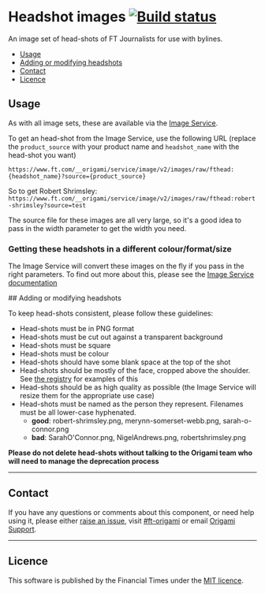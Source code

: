 # Headshot images [![Build status](https://img.shields.io/circleci/project/Financial-Times/headshot-images.svg)](https://circleci.com/gh/Financial-Times/headshot-images)

An image set of head-shots of FT Journalists for use with bylines.

- [Usage](#usage)
- [Adding or modifying headshots](#adding-or-modifying-headshots)
- [Contact](#contact)
- [Licence](#licence)


## Usage

As with all image sets, these are available via the [Image Service](https://www.ft.com/__origami/service/image/v2).

To get an head-shot from the Image Service, use the following URL (replace the `product_source` with your product name and `headshot_name` with the head-shot you want)

`https://www.ft.com/__origami/service/image/v2/images/raw/fthead:{headshot_name}?source={product_source}`

So to get Robert Shrimsley:
`https://www.ft.com/__origami/service/image/v2/images/raw/fthead:robert-shrimsley?source=test`

The source file for these images are all very large, so it's a good idea to pass in the width parameter to get the width you need.

### Getting these headshots in a different colour/format/size

The Image Service will convert these images on the fly if you pass in the right parameters. To find out more about this, please see the [Image Service documentation](https://www.ft.com/__origami/service/image/v2/docs/api)

## Adding or modifying headshots

To keep head-shots consistent, please follow these guidelines:

- Head-shots must be in PNG format
- Head-shots must be cut out against a transparent background
- Head-shots must be square
- Head-shots must be colour
- Head-shots should have some blank space at the top of the shot
- Head-shots should be mostly of the face, cropped above the shoulder. See [the registry](http://registry.origami.ft.com/components/headshot-images) for examples of this
- Head-shots should be as high quality as possible (the Image Service will resize them for the appropriate use case)
- Head-shots must be named as the person they represent. Filenames must be all lower-case hyphenated.
	- **good**: robert-shrimsley.png, merynn-somerset-webb.png, sarah-o-connor.png
	- **bad**: SarahO'Connor.png, NigelAndrews.png, robertshrimsley.png

**Please do not delete head-shots without talking to the Origami team who will need to manage the deprecation process**

----

## Contact

If you have any questions or comments about this component, or need help using it, please either [raise an issue](https://github.com/Financial-Times/headshot-images/issues), visit [#ft-origami](https://financialtimes.slack.com/messages/ft-origami/) or email [Origami Support](mailto:origami-support@ft.com).

----

## Licence

This software is published by the Financial Times under the [MIT licence](http://opensource.org/licenses/MIT).
